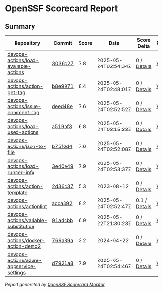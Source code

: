 # OpenSSF Scorecard Report

## Summary

| Repository | Commit | Score | Date | Score Delta | Report | StepSecurity |
| -- | -- | -- | -- | -- | -- | -- |
| [devops-actions/load-available-actions](https://github.com/devops-actions/load-available-actions) | [3036c27](https://github.com/devops-actions/load-available-actions/commit/3036c275cf5c5f5134789496ccfd4edd8b62573a) | 7.8 | 2025-05-24T02:54:34Z | 0 / [Details](https://ossf.github.io/scorecard-visualizer/#/projects/github.com/devops-actions/load-available-actions/compare/96ed1b857da7c499ecbd5d327b1971dfad4ff943/3036c275cf5c5f5134789496ccfd4edd8b62573a) | [View](https://ossf.github.io/scorecard-visualizer/#/projects/github.com/devops-actions/load-available-actions/commit/3036c275cf5c5f5134789496ccfd4edd8b62573a) | [Fix it](https://app.stepsecurity.io/securerepo?repo=devops-actions/load-available-actions) |
| [devops-actions/action-get-tag](https://github.com/devops-actions/action-get-tag) | [b8e9971](https://github.com/devops-actions/action-get-tag/commit/b8e9971f3d2087847233257621b450327ed28bfa) | 8.4 | 2025-05-24T02:48:01Z | 0 / [Details](https://ossf.github.io/scorecard-visualizer/#/projects/github.com/devops-actions/action-get-tag/compare/52aa34b6496726a7a477881854f375221de067b4/b8e9971f3d2087847233257621b450327ed28bfa) | [View](https://ossf.github.io/scorecard-visualizer/#/projects/github.com/devops-actions/action-get-tag/commit/b8e9971f3d2087847233257621b450327ed28bfa) | [Fix it](https://app.stepsecurity.io/securerepo?repo=devops-actions/action-get-tag) |
| [devops-actions/issue-comment-tag](https://github.com/devops-actions/issue-comment-tag) | [deed48e](https://github.com/devops-actions/issue-comment-tag/commit/deed48ec3499a905d703f47ed6075b49476ddfe7) | 7.6 | 2025-05-24T02:52:52Z | 0 / [Details](https://ossf.github.io/scorecard-visualizer/#/projects/github.com/devops-actions/issue-comment-tag/compare/caffba960a2eae312903d35317990ffde2edb809/deed48ec3499a905d703f47ed6075b49476ddfe7) | [View](https://ossf.github.io/scorecard-visualizer/#/projects/github.com/devops-actions/issue-comment-tag/commit/deed48ec3499a905d703f47ed6075b49476ddfe7) | [Fix it](https://app.stepsecurity.io/securerepo?repo=devops-actions/issue-comment-tag) |
| [devops-actions/load-used-actions](https://github.com/devops-actions/load-used-actions) | [a519bf3](https://github.com/devops-actions/load-used-actions/commit/a519bf33f89adf7ea0e77391fe3b672d3a808d40) | 6.8 | 2025-05-24T03:15:33Z | 0 / [Details](https://ossf.github.io/scorecard-visualizer/#/projects/github.com/devops-actions/load-used-actions/compare/b9cc16598fd31325990742f7dc74f6ab3ac92d4c/a519bf33f89adf7ea0e77391fe3b672d3a808d40) | [View](https://ossf.github.io/scorecard-visualizer/#/projects/github.com/devops-actions/load-used-actions/commit/a519bf33f89adf7ea0e77391fe3b672d3a808d40) | [Fix it](https://app.stepsecurity.io/securerepo?repo=devops-actions/load-used-actions) |
| [devops-actions/json-to-file](https://github.com/devops-actions/json-to-file) | [b75f6d4](https://github.com/devops-actions/json-to-file/commit/b75f6d44a0177e9f5ba96d1049f366417fa97d83) | 7.6 | 2025-05-24T02:52:08Z | 0 / [Details](https://ossf.github.io/scorecard-visualizer/#/projects/github.com/devops-actions/json-to-file/compare/da84aed177655bb63f4183768f270595a6b6bf83/b75f6d44a0177e9f5ba96d1049f366417fa97d83) | [View](https://ossf.github.io/scorecard-visualizer/#/projects/github.com/devops-actions/json-to-file/commit/b75f6d44a0177e9f5ba96d1049f366417fa97d83) | [Fix it](https://app.stepsecurity.io/securerepo?repo=devops-actions/json-to-file) |
| [devops-actions/load-runner-info](https://github.com/devops-actions/load-runner-info) | [3e40e49](https://github.com/devops-actions/load-runner-info/commit/3e40e490671f24ed2c9a0e055ae6a81b414942c2) | 7.9 | 2025-05-24T02:53:37Z | 0 / [Details](https://ossf.github.io/scorecard-visualizer/#/projects/github.com/devops-actions/load-runner-info/compare/24af879e34e18ccb8f0b0725ec31929222d8a528/3e40e490671f24ed2c9a0e055ae6a81b414942c2) | [View](https://ossf.github.io/scorecard-visualizer/#/projects/github.com/devops-actions/load-runner-info/commit/3e40e490671f24ed2c9a0e055ae6a81b414942c2) | [Fix it](https://app.stepsecurity.io/securerepo?repo=devops-actions/load-runner-info) |
| [devops-actions/action-template](https://github.com/devops-actions/action-template) | [2d36c37](https://github.com/devops-actions/action-template/commit/2d36c375d37dfe4b9bd08bacb5bae3728b201d2f) | 5.3 | 2023-08-12 | 0 / [Details](https://ossf.github.io/scorecard-visualizer/#/projects/github.com/devops-actions/action-template/compare/2d36c375d37dfe4b9bd08bacb5bae3728b201d2f/2d36c375d37dfe4b9bd08bacb5bae3728b201d2f) | [View](https://ossf.github.io/scorecard-visualizer/#/projects/github.com/devops-actions/action-template/commit/2d36c375d37dfe4b9bd08bacb5bae3728b201d2f) | [Fix it](https://app.stepsecurity.io/securerepo?repo=devops-actions/action-template) |
| [devops-actions/actionlint](https://github.com/devops-actions/actionlint) | [acca392](https://github.com/devops-actions/actionlint/commit/acca39244a636f2ee350a0c9e50be84d3a300579) | 8.2 | 2025-05-24T02:52:47Z | 0.1 / [Details](https://ossf.github.io/scorecard-visualizer/#/projects/github.com/devops-actions/actionlint/compare/7cfc2bfc2157bcba2cb2ef756665eb572a3aef2e/acca39244a636f2ee350a0c9e50be84d3a300579) | [View](https://ossf.github.io/scorecard-visualizer/#/projects/github.com/devops-actions/actionlint/commit/acca39244a636f2ee350a0c9e50be84d3a300579) | [Fix it](https://app.stepsecurity.io/securerepo?repo=devops-actions/actionlint) |
| [devops-actions/variable-substitution](https://github.com/devops-actions/variable-substitution) | [91a4cbb](https://github.com/devops-actions/variable-substitution/commit/91a4cbb30d2589ff03ab960e33dc2eaa5e544e8a) | 6.9 | 2025-05-22T21:30:23Z | 0 / [Details](https://ossf.github.io/scorecard-visualizer/#/projects/github.com/devops-actions/variable-substitution/compare/a0b06b2e1f3184e43595d05c363467ae40412fa3/91a4cbb30d2589ff03ab960e33dc2eaa5e544e8a) | [View](https://ossf.github.io/scorecard-visualizer/#/projects/github.com/devops-actions/variable-substitution/commit/91a4cbb30d2589ff03ab960e33dc2eaa5e544e8a) | [Fix it](https://app.stepsecurity.io/securerepo?repo=devops-actions/variable-substitution) |
| [devops-actions/docker-action-demo2](https://github.com/devops-actions/docker-action-demo2) | [769a89a](https://github.com/devops-actions/docker-action-demo2/commit/769a89a797cab9d4e9970ab2577d577f35f57656) | 3.2 | 2024-04-22 | 0 / [Details](https://ossf.github.io/scorecard-visualizer/#/projects/github.com/devops-actions/docker-action-demo2/compare/769a89a797cab9d4e9970ab2577d577f35f57656/769a89a797cab9d4e9970ab2577d577f35f57656) | [View](https://ossf.github.io/scorecard-visualizer/#/projects/github.com/devops-actions/docker-action-demo2/commit/769a89a797cab9d4e9970ab2577d577f35f57656) | [Fix it](https://app.stepsecurity.io/securerepo?repo=devops-actions/docker-action-demo2) |
| [devops-actions/azure-appservice-settings](https://github.com/devops-actions/azure-appservice-settings) | [d7921a8](https://github.com/devops-actions/azure-appservice-settings/commit/d7921a8be0c6a2178aa92af6268bbaa773a5bd76) | 7.9 | 2025-05-24T02:54:46Z | 0 / [Details](https://ossf.github.io/scorecard-visualizer/#/projects/github.com/devops-actions/azure-appservice-settings/compare/2b71d4cb4f848eff6cd36c435dc640743801e6ca/d7921a8be0c6a2178aa92af6268bbaa773a5bd76) | [View](https://ossf.github.io/scorecard-visualizer/#/projects/github.com/devops-actions/azure-appservice-settings/commit/d7921a8be0c6a2178aa92af6268bbaa773a5bd76) | [Fix it](https://app.stepsecurity.io/securerepo?repo=devops-actions/azure-appservice-settings) |

_Report generated by [OpenSSF Scorecard Monitor](https://github.com/ossf/scorecard-monitor)._
